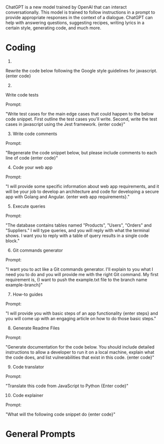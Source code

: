 ChatGPT is a new model trained by OpenAI that can interact conversationally. This model is trained to follow instructions in a prompt to provide appropriate responses in the context of a dialogue. ChatGPT can help with answering questions, suggesting recipes, writing lyrics in a certain style, generating code, and much more.

# Coding
1.
Rewrite the code below following the Google style guidelines for javascript. {enter code}

2. 
Write code tests

Prompt:

"Write test cases for the main edge cases that could happen to the below code snippet. 
First outline the test cases you'll write. 
Second, write the test cases in javascript using the Jest framework. {enter code}"

3. Write code comments

Prompt:

"Regenerate the code snippet below, but please include comments to each line of code {enter code}"

4.  Code your web app

Prompt:

"I will provide some specific information about web app requirements, and it will be your job to develop an 
architecture and code for developing a secure app with Golang and Angular.
{enter web app requirements}."

5.  Execute queries

Prompt:

"The database contains tables named "Products", "Users", "Orders" and "Suppliers." I will type queries, and you will reply with what the terminal shows. 
I want you to reply with a table of query results in a single code block."

6. Git commands generator

Prompt:

"I want you to act like a Git commands generator. I'll explain to you what I need you to do and you will provide me with the right Git command. 
My first requirement is, {I want to push the example.txt file to the branch name example-branch}"

7. How-to guides

Prompt:

"I will provide you with basic steps of an app functionality {enter steps} and you will come up with an engaging article on how to do those basic steps."

8. Generate Readme Files

Prompt:

"Generate documentation for the code below. You should include detailed instructions to allow a developer to run it on a local machine, 
explain what the code does, and list vulnerabilities that exist in this code. {enter code}"

9. Code translator

Prompt:

"Translate this code from JavaScript to Python {Enter code}"

10. Code explainer

Prompt:

"What will the following code snippet do {enter code}"



# General Prompts
